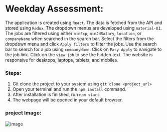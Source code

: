 # Weekday Assessment:
The application is created using `React`. The data is fetched from the API and stored using `Redux`. The dropdown menus are developed using `material-UI`. The jobs are filtered using either `minExp`, `minJdSalary`, `location`, or `companyName` when searched in the search bar. Select the filters from the dropdown menu and click `Apply filters` to filter the jobs. Use the search bar to search for a job using `companyName`. Click on `Easy Apply` to navigate to the job link. Click on the `view job` to see the hidden text. The website is responsive for desktops, laptops, tablets, and mobiles.

### Steps:
1. Git clone the project to your system using `git clone <project_url>`
2. Open your terminal and run the `npm install` command.
3. After installation is finished, run `npm start`.
4. The webpage will be opened in your default browser.

### project Image:
![image](https://github.com/adnan179/Adnan_weekday_assignment/assets/100411918/53ba2971-e4ba-4bb2-b234-34fbe0e26de7)
